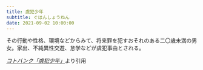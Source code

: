 ```yaml
---
title: 虞犯少年
subtitle: ぐはんしょうねん
date: 2021-09-02 10:00:00
---
```


その行動や性格、環境などからみて、将来罪を犯すおそれのある二〇歳未満の男女。家出、不純異性交遊、怠学などが虞犯事由とされる。

<cite>[コトバンク「虞犯少年」](https://kotobank.jp/word/%E8%99%9E%E7%8A%AF%E5%B0%91%E5%B9%B4)</cite>より引用